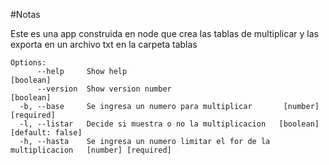 #Notas

Este es una app construida en node que crea las tablas de multiplicar y las exporta en un archivo txt en la carpeta tablas
```
Options:
      --help     Show help                                             [boolean]
      --version  Show version number                                   [boolean]
  -b, --base     Se ingresa un numero para multiplicar       [number] [required]
  -l, --listar   Decide si muestra o no la multiplicacion   [boolean] [default: false]
  -h, --hasta    Se ingresa un numero limitar el for de la multiplicacion   [number] [required]
```